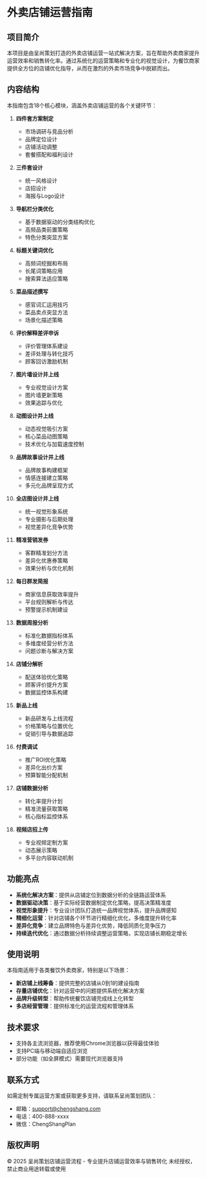 # 外卖店铺运营指南

## 项目简介

本项目是由呈尚策划打造的外卖店铺运营一站式解决方案，旨在帮助外卖商家提升运营效率和销售转化率。通过系统化的运营策略和专业化的视觉设计，为餐饮商家提供全方位的店铺优化指导，从而在激烈的外卖市场竞争中脱颖而出。

## 内容结构

本指南包含18个核心模块，涵盖外卖店铺运营的各个关键环节：

1. **四件套方案制定**
   - 市场调研与竞品分析
   - 品牌定位设计
   - 店铺活动调整
   - 套餐搭配和福利设计

2. **三件套设计**
   - 统一风格设计
   - 店招设计
   - 海报与Logo设计

3. **导航栏分类优化**
   - 基于数据驱动的分类结构优化
   - 高频品类前置策略
   - 特色分类突显方案

4. **标题关键词优化**
   - 高频词挖掘和布局
   - 长尾词策略应用
   - 搜索算法适应策略

5. **菜品描述撰写**
   - 感官词汇运用技巧
   - 菜品卖点突显方法
   - 场景化描述策略

6. **评价解释差评申诉**
   - 评价管理体系建设
   - 差评处理与转化技巧
   - 顾客回访激励机制

7. **图片墙设计并上线**
   - 专业视觉设计方案
   - 图片墙更新策略
   - 效果追踪与优化

8. **动图设计并上线**
   - 动态视觉吸引方案
   - 核心菜品动图策略
   - 技术优化与加载速度控制

9. **品牌故事设计并上线**
   - 品牌故事构建框架
   - 情感连接建立策略
   - 多元化品牌呈现方式

10. **全店图设计并上线**
    - 统一视觉形象系统
    - 专业摄影与后期处理
    - 视觉差异化竞争优势

11. **精准营销发券**
    - 客群精准划分方法
    - 差异化优惠券策略
    - 效果分析与优化机制

12. **每日群发简报**
    - 商家信息获取效率提升
    - 平台规则解析与传达
    - 预警提示机制建设

13. **数据周报分析**
    - 标准化数据指标体系
    - 多维度经营分析方法
    - 问题诊断与解决方案

14. **店铺分解析**
    - 配送体验优化策略
    - 顾客评价提升方案
    - 数据监控体系构建

15. **新品上线**
    - 新品研发与上线流程
    - 价格策略与位置优化
    - 促销引导与数据追踪

16. **付费调试**
    - 推广ROI优化策略
    - 差异化出价方案
    - 预算智能分配机制

17. **店铺数据分析**
    - 转化率提升计划
    - 精准流量获取策略
    - 核心指标监控体系

18. **视频店招上传**
    - 专业视频定制方案
    - 动态展示策略
    - 多平台内容联动机制

## 功能亮点

- **系统化解决方案**：提供从店铺定位到数据分析的全链路运营体系
- **数据驱动决策**：基于实际经营数据制定优化策略，提高决策精准度
- **视觉形象提升**：专业设计团队打造统一品牌视觉体系，提升品牌感知
- **精细化运营**：针对店铺各个环节进行精细化优化，多维度提升转化率
- **差异化竞争**：建立品牌特色与差异化优势，降低同质化竞争压力
- **持续迭代优化**：通过数据分析持续调整运营策略，实现店铺长期稳定增长

## 使用说明

本指南适用于各类餐饮外卖商家，特别是以下场景：

- **新店铺上线筹备**：提供完整的店铺从0到1的建设指南
- **存量店铺优化**：针对运营中的问题提供系统化解决方案
- **品牌升级转型**：帮助传统餐饮店铺完成线上化转型
- **多店经营管理**：提供标准化的运营流程和管理体系

## 技术要求

- 支持各主流浏览器，推荐使用Chrome浏览器以获得最佳体验
- 支持PC端与移动端自适应浏览
- 部分功能（如全屏模式）需要现代浏览器支持

## 联系方式

如需定制专属运营方案或获取更多支持，请联系呈尚策划团队：

- 邮箱：support@chengshang.com
- 电话：400-888-xxxx
- 微信：ChengShangPlan

## 版权声明

© 2025 呈尚策划店铺运营流程 - 专业提升店铺运营效率与销售转化
未经授权，禁止商业用途转载或使用 